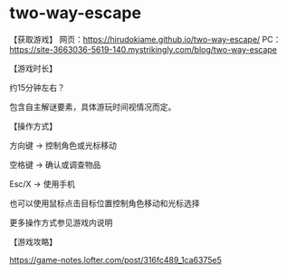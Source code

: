 # two-way-escape
【获取游戏】
网页：https://hirudokiame.github.io/two-way-escape/
PC： https://site-3663036-5619-140.mystrikingly.com/blog/two-way-escape

【游戏时长】

约15分钟左右？

包含自主解谜要素，具体游玩时间视情况而定。

【操作方式】

方向键 → 控制角色或光标移动

空格键 → 确认或调查物品

Esc/X → 使用手机

也可以使用鼠标点击目标位置控制角色移动和光标选择

更多操作方式参见游戏内说明

【游戏攻略】

https://game-notes.lofter.com/post/316fc489_1ca6375e5
